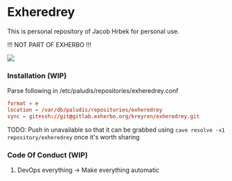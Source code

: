 # Exheredrey
This is personal repository of Jacob Hrbek for personal use.

!!! NOT PART OF EXHERBO !!!

![](https://media.giphy.com/media/WMyHsTLLKlBsc/giphy.gif)

### Installation (WIP)
Parse following in /etc/paludis/repositories/exheredrey.conf
```conf
format = e
location = /var/db/paludis/repositories/exheredrey
sync = git+ssh://git@gitlab.exherbo.org/kreyren/exheredrey.git
```

TODO: Push in unavailable so that it can be grabbed using `cave resolve -x1 repository/exheredrey` once it's worth sharing

### Code Of Conduct (WIP)
1) DevOps everything -> Make everything automatic
